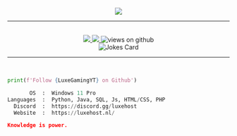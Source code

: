 <br>
<div align="center">

<a href="https://discord.com/users/148371036419653633/">
    <img align="center" src="https://discord.c99.nl/widget/theme-4/148371036419653633.png">
</a>

<br>

***

<br>

<a href="https://discord.gg/luxehost" target="_blank">
    <img src="https://img.shields.io/badge/Discord-7289DA?style=for-the-badge&logo=discord&logoColor=white" target="_blank">
</a> 
<a href = "mailto:info@luxehost.nl">
    <img src="https://img.shields.io/badge/-Gmail-%23333?style=for-the-badge&logo=gmail&logoColor=white" target="_blank">
</a>
<img src="https://komarev.com/ghpvc/?username=LuxeGamingYT&label=Views&color=brightgreen&style=flat-square" alt="views on github" />

<br>

<img src="https://readme-jokes.vercel.app/api" alt="Jokes Card" />

</div>

 ***
 <br>

```python
print(f'Follow {LuxeGamingYT} on Github')
```

```python
       OS  :  Windows 11 Pro
Languages  :  Python, Java, SQL, Js, HTML/CSS, PHP
  Discord  :  https://discord.gg/luxehost
  Website  :  https://luxehost.nl/
```

```json
Knowledge is power.
```
